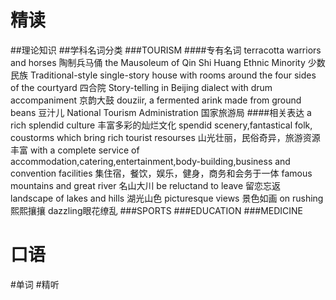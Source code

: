 
# 精读
##理论知识
##学科名词分类
###TOURISM
####专有名词
    terracotta warriors and horses 陶制兵马俑
    the Mausoleum of Qin Shi Huang
    Ethnic Minority 少数民族
    Traditional-style single-story house with rooms around the four sides of the courtyard 四合院
    Story-telling in Beijing dialect with drum accompaniment 京韵大鼓
    douziir, a fermented arink made from ground beans 豆汁儿
    National Tourism Administration 国家旅游局
####相关表达
    a rich splendid culture 丰富多彩的灿烂文化
    spendid scenery,fantastical folk, coustorms which bring rich tourist resourses 山光壮丽，民俗奇异，旅游资源丰富
    with a complete service of accommodation,catering,entertainment,body-building,business and convention facilities 集住宿，餐饮，娱乐，健身，商务和会务于一体
    famous mountains and great river 名山大川
    be reluctand to leave 留恋忘返
    landscape of lakes and hills 湖光山色
    picturesque views 景色如画
    on rushing 熙熙攘攘
    dazzling眼花缭乱
###SPORTS
###EDUCATION
###MEDICINE
# 口语
#单词
#精听


